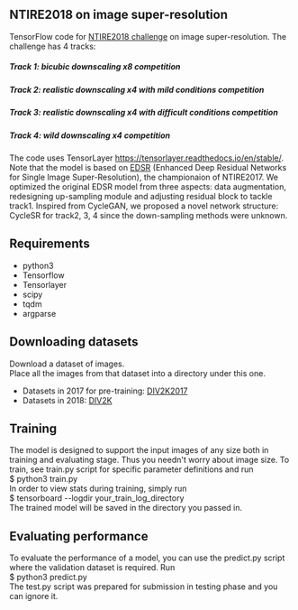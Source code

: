 ## NTIRE2018 on image super-resolution
TensorFlow code for [NTIRE2018 challenge](http://www.vision.ee.ethz.ch/en/ntire18/) on image super-resolution.
The challenge has 4 tracks:
##### Track 1: bicubic downscaling x8 competition
##### Track 2: realistic downscaling x4 with mild conditions competition
##### Track 3: realistic downscaling x4 with difficult conditions competition
##### Track 4: wild downscaling x4 competition  
The code uses TensorLayer https://tensorlayer.readthedocs.io/en/stable/. Note that the model is based on [EDSR](https://arxiv.org/pdf/1707.02921.pdf) (Enhanced Deep Residual Networks for Single Image Super-Resolution), the championaion of NTIRE2017. We optimized the original EDSR model from three aspects: data augmentation, redesigning up-sampling module and adjusting residual block to tackle track1. Inspired from CycleGAN, we proposed a novel network structure: CycleSR for track2, 3, 4 since the down-sampling methods were unknown.

## Requirements
+ python3
+ Tensorflow
+ Tensorlayer
+ scipy
+ tqdm
+ argparse

## Downloading datasets
Download a dataset of images.       
Place all the images from that dataset into a directory under this one.    
+ Datasets in 2017 for pre-training: [DIV2K2017](https://data.vision.ee.ethz.ch/cvl/DIV2K/)
+ Datasets in 2018: [DIV2K](https://competitions.codalab.org/competitions/18015#learn_the_details)

## Training
The model is designed to support the input images of any size both in training and evaluating stage. Thus you needn't worry about image size. To train, see train.py script for specific parameter definitions and run      
$ python3 train.py     
In order to view stats during training, simply run    
$ tensorboard --logdir your_train_log_directory         
The trained model will be saved in the directory you passed in.    

## Evaluating performance
To evaluate the performance of a model, you can use the predict.py script where the validation dataset is required. Run        
$ python3 predict.py    
The test.py script was prepared for submission in testing phase and you can ignore it.     
